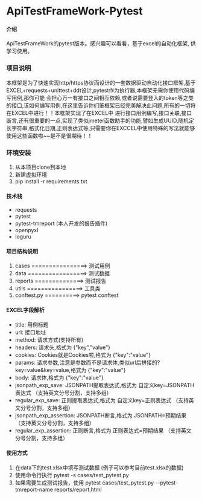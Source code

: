 # ApiTestFrameWork-Pytest

#### 介绍

ApiTestFrameWork的pytest版本。感兴趣可以看看，基于excel的自动化框架, 供学习使用。

### 项目说明

本框架是为了快速实现http/https协议而设计的一套数据驱动自动化接口框架,基于EXCEL+requests+unittest+ddt设计,pytest作为执行器,本框架无需你使用代码编写用例,那你可能 会担心万一有接口之间相互依赖,或者说需要登入的token等之类的接口,该如何编写用例,在这里告诉你们笨框架已经完美解决此问题,所有的一切将在EXCEL中进行！！本框架实现了在EXCEL中 进行接口用例编写,接口关联,接口断言,还有很重要的一点,实现了类似jmeter函数助手的功能,譬如生成UUID,随机定长字符串,格式化日期,正则表达式等,只需要你在EXCCEL中使用特殊的写法就能够使用这些函数啦~~是不是很期待！！

### 环境安装

1. 从本项目clone到本地
2. 新建虚拟环境
3. pip install -r requirements.txt



#### 技术栈

- requests
- pytest
- pytest-tmreport (本人开发的报告插件)
- openpyxl
- loguru

#### 项目结构说明

1.  cases ================> 测试用例
2.  data =================> 测试数据
3.  reports ==============> 测试报告
4. utils ================> 工具类
5. conftest.py ==========> pytest conftest

#### EXCEL字段解析

- title: 用例标题
- url: 接口地址
- method: 请求方式(支持所有)
- headers: 请求头,格式为 {"key","value"}
- cookies: Cookies就是Cookies啦,格式为 {"key":"value"}
- params: 请求参数,注意是参数而不是请求体,类似url后拼接的?key=value&key=value,格式为 {"key":"value"}
- body: 请求体,格式为 {"key":"value"}
- jsonpath_exp_save: JSONPATH提取表达式,格式为 自定义key=JSONPATH表达式 （支持英文分号分割，支持多组）
- regular_exp_save: 正则提取表达式,格式为 自定义key=正则表达式 （支持英文分号分割，支持多组）
- jsonpath_exp_assertion: JSONPATH断言,格式为 JSONPATH=预期结果 （支持英文分号分割，支持多组）
- regular_exp_assertion: 正则断言,格式为 正则表达式=预期结果 （支持英文分号分割，支持多组）


#### 使用方式

1. 在data下的test.xlsx中填写测试数据 (例子可以参考目前test.xlsx的数据)
2. 使用命令行执行 pytest -s cases/test_pytest.py
3. 如果需要生成测试报告，使用 pytest cases/test_pytest.py --pytest-tmreport-name reports/report.html